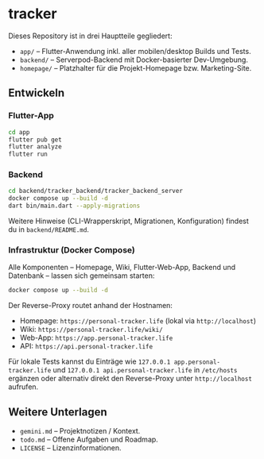 # tracker

Dieses Repository ist in drei Hauptteile gegliedert:

- `app/` – Flutter-Anwendung inkl. aller mobilen/desktop Builds und Tests.
- `backend/` – Serverpod-Backend mit Docker-basierter Dev-Umgebung.
- `homepage/` – Platzhalter für die Projekt-Homepage bzw. Marketing-Site.

## Entwickeln

### Flutter-App

```bash
cd app
flutter pub get
flutter analyze
flutter run
```

### Backend

```bash
cd backend/tracker_backend/tracker_backend_server
docker compose up --build -d
dart bin/main.dart --apply-migrations
```

Weitere Hinweise (CLI-Wrapperskript, Migrationen, Konfiguration) findest du in
`backend/README.md`.

### Infrastruktur (Docker Compose)

Alle Komponenten – Homepage, Wiki, Flutter-Web-App, Backend und Datenbank – lassen sich gemeinsam starten:

```bash
docker compose up --build -d
```

Der Reverse-Proxy routet anhand der Hostnamen:

- Homepage: `https://personal-tracker.life` (lokal via `http://localhost`)
- Wiki: `https://personal-tracker.life/wiki/`
- Web-App: `https://app.personal-tracker.life`
- API: `https://api.personal-tracker.life`

Für lokale Tests kannst du Einträge wie `127.0.0.1 app.personal-tracker.life` und `127.0.0.1 api.personal-tracker.life` in `/etc/hosts` ergänzen oder alternativ direkt den Reverse-Proxy unter `http://localhost` aufrufen.

## Weitere Unterlagen

- `gemini.md` – Projektnotizen / Kontext.
- `todo.md` – Offene Aufgaben und Roadmap.
- `LICENSE` – Lizenzinformationen.

